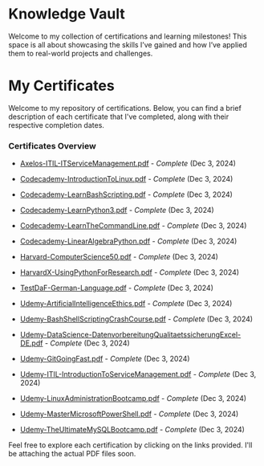 # Knowledge Vault
Welcome to my collection of certifications and learning milestones! This space is all about showcasing the skills I’ve gained and how I’ve applied them to real-world projects and challenges.

# My Certificates

Welcome to my repository of certifications. Below, you can find a brief description of each certificate that I've completed, along with their respective completion dates.

### Certificates Overview

- [Axelos-ITIL-ITServiceManagement.pdf](Certificates/Axelos-ITIL-ITServiceManagement.pdf) - *Complete* (Dec 3, 2024)

- [Codecademy-IntroductionToLinux.pdf](#) - *Complete* (Dec 3, 2024)

- [Codecademy-LearnBashScripting.pdf](#) - *Complete* (Dec 3, 2024)

- [Codecademy-LearnPython3.pdf](#) - *Complete* (Dec 3, 2024)

- [Codecademy-LearnTheCommandLine.pdf](#) - *Complete* (Dec 3, 2024)

- [Codecademy-LinearAlgebraPython.pdf](#) - *Complete* (Dec 3, 2024)

- [Harvard-ComputerScience50.pdf](#) - *Complete* (Dec 3, 2024)

- [HarvardX-UsingPythonForResearch.pdf](#) - *Complete* (Dec 3, 2024)

- [TestDaF-German-Language.pdf](#) - *Complete* (Dec 3, 2024)

- [Udemy-ArtificialIntelligenceEthics.pdf](#) - *Complete* (Dec 3, 2024)

- [Udemy-BashShellScriptingCrashCourse.pdf](#) - *Complete* (Dec 3, 2024)

- [Udemy-DataScience-DatenvorbereitungQualitaetssicherungExcel-DE.pdf](#) - *Complete* (Dec 3, 2024)

- [Udemy-GitGoingFast.pdf](#) - *Complete* (Dec 3, 2024)

- [Udemy-ITIL-IntroductionToServiceManagement.pdf](#) - *Complete* (Dec 3, 2024)

- [Udemy-LinuxAdministrationBootcamp.pdf](#) - *Complete* (Dec 3, 2024)

- [Udemy-MasterMicrosoftPowerShell.pdf](#) - *Complete* (Dec 3, 2024)

- [Udemy-TheUltimateMySQLBootcamp.pdf](#) - *Complete* (Dec 3, 2024)

Feel free to explore each certification by clicking on the links provided. I'll be attaching the actual PDF files soon.


